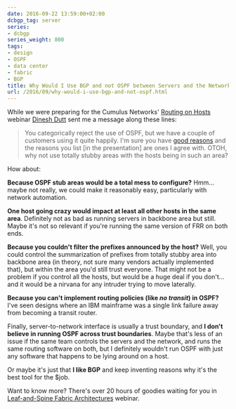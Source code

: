 ```yaml
---
date: 2016-09-22 13:59:00+02:00
dcbgp_tag: server
series:
- dcbgp
series_weight: 800
tags:
- design
- OSPF
- data center
- fabric
- BGP
title: Why Would I Use BGP and not OSPF between Servers and the Network?
url: /2016/09/why-would-i-use-bgp-and-not-ospf.html
---
```

While we were preparing for the Cumulus Networks' [Routing on Hosts](https://vimeo.com/171631723) webinar [Dinesh Dutt](https://www.linkedin.com/in/ddutt) sent me a message along these lines:

> You categorically reject the use of OSPF, but we have a couple of customers using it quite happily. I\'m sure you have [good reasons](http://blog.ipspace.net/2013/08/virtual-appliance-routing-network.html) and the reasons you list \[in the presentation\] are ones I agree with. OTOH, why not use totally stubby areas with the hosts being in such an area?

How about:
<!--more-->
**Because OSPF stub areas would be a total mess to configure?** Hmm... maybe not really, we could make it reasonably easy, particularly with network automation.

**One host going crazy would impact at least all other hosts in the same area**. Definitely not as bad as running servers in backbone area but still. Maybe it's not so relevant if you're running the same version of FRR on both ends.

**Because you couldn't filter the prefixes announced by the host?** Well, you could control the summarization of prefixes from totally stubby area into backbone area (in theory, not sure many vendors actually implemented that), but within the area you'd still trust everyone. That might not be a problem if you control all the hosts, but would be a huge deal if you don't... and it would be a nirvana for any intruder trying to move laterally.

**Because you can't implement routing policies (like _no transit_) in OSPF?** I've seen designs where an IBM mainframe was a single link failure away from becoming a transit router.

Finally, server-to-network interface is usually a trust boundary, and **I don't believe in running OSPF across trust boundaries**. Maybe that's less of an issue if the same team controls the servers and the network, and runs the same routing software on both, but I definitely wouldn't run OSPF with just any software that happens to be lying around on a host.

Or maybe it's just that **I like BGP** and keep inventing reasons why it's the best tool for the \$job.

Want to know more? There's over 20 hours of goodies waiting for you in [Leaf-and-Spine Fabric Architectures](http://www.ipspace.net/Leaf-and-Spine_Fabric_Designs) webinar.
